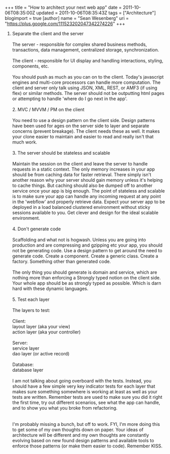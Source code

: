 +++
title = "How to architect your next web app"
date = 2011-10-06T08:35:00Z
updated = 2011-10-06T08:35:43Z
tags = ["Architecture"]
blogimport = true 
[author]
	name = "Sean Wesenberg"
	uri = "https://plus.google.com/111523202047342274226"
+++

1. Separate the client and the server<br /><br />The server - responsible for complex shared business methods, transactions, data management, centralized storage, synchronization.<br /><br />The client - responsible for UI display and handling interactions, styling, components, etc.<br /><br />You should push as much as you can on to the client. Today's javascript engines and multi-core processors can handle more computation. The client and server only talk using JSON, XML, REST, or AMF3 (if using flex) or similar methods. The server should not be outputting html pages or attempting to handle 'where do I go next in the app'.<br /><br />2.&nbsp;MVC / MVVM / PM on the client<br /><br />You need to use a design pattern on the client side. Design patterns have been used for ages on the server side to layer and separate concerns (prevent breakage). The client needs these as well. It makes your clone easier to maintain and easier to read and really isn't that much work.<br /><br />3. The server should be stateless and scalable<br /><br />Maintain the session on the client and leave the server to handle requests in a static context. The only memory increases in your app should be from caching data for faster&nbsp;retrieval. There simply isn't another reason why your server should gain memory unless it's helping to cache things. But caching should also be dumped off to another service once your app is big enough. The point of stateless and scalable is to make sure your app can handle any incoming request at any point in the 'webflow' and properly retrieve data. Expect your server app to be deployed in a load balanced clustered environment without sticky sessions available to you. Get clever and design for the ideal scalable environment.<br /><br />4. Don't generate code<br /><br />Scaffolding and what not is hogwash. Unless you are going into production and are compressing and gzipping etc your app, you should not be generating code. Use a design pattern to get around the need to generate code. Create a component. Create a generic class. Create a factory. Something other than generated code.<br /><br />The only thing you should generate is domain and service, which are nothing more than enforcing a Strongly typed notion on the client side. Your whole app should be as strongly typed as possible. Which is darn hard with these dynamic languages.<br /><br />5. Test each layer<br /><br />The layers to test:<br /><br />Client:<br />layout layer (aka your view)<br />action layer (aka your controller)<br /><br />Server:<br />service layer<br />dao layer (or active record)<br /><br />Database:<br />database layer<br /><br />I am not talking about going overboard with the tests. Instead, you should have a few simple very key indicator tests for each layer that makes sure something somewhere is working at least as well as your tests are written. Remember tests are used to make sure you did it right the first time, try out different scenarios, see what the app can handle, and to show you what you broke from refactoring.<br /><br /><br />I'm probably missing a bunch, but off to work. FYI, I'm more doing this to get some of my own thoughts down on paper. Your ideas of architecture will be different and my own thoughts are constantly evolving based on new found design patterns and available tools to enforce those patterns (or make them easier to code). Remember KISS.
